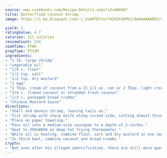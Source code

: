 ```yaml
---
source: www.cookbooks.com/Recipe-Details.aspx?id=466967
title: Butterflied Coconut Shrimp
image: https://1.bp.blogspot.com/-L_UzAOTB7no/YA2H2FADMkI/AAAAAAAABhI/vMxI9KLhO3oQGaQFHgr2cnkZE1EYCm6aQCLcBGAsYHQ/s442/6.png

yield: 2
ratingValue: 4.7
calories: 221 calories
reviewCount: 234
cookTime: PT0H
prepTime: PT33M
ingredients:
- "1 lb. large shrimp"
- "vegetable oil"
- "1/4 c. flour"
- "1/2 tsp. salt"
- "1/2 tsp. dry mustard"
- "1 egg"
- "2 Tbsp. cream of coconut from a 15 1/2 oz. can or 2 Tbsp. light cream"
- "3/4 c. flaked coconut or shredded fresh coconut"
- "1/3 c. packaged bread crumbs"
- "Chinese Mustard Sauce"
directions:
- "Shell and devein shrimp, leaving tails on."
- "Slit shrimp with sharp knife along curved side, cutting almost through."
- "Place on paper toweling."
- "Pour oil into a medium-size saucepan to a depth of 2-inches."
- "Heat to 350u00b0 on deep fat frying thermometer."
- "While oil is heating, combine flour, salt and dry mustard in one small bowl. Beat egg and cream of coconut in second small bowl."
- "In third bowl, combine coconut and bread crumbs."
crypto:
- "But even after his alleged identification, there are still more questions than answers about the enigmatic creator of Bitcoin."
---
```

